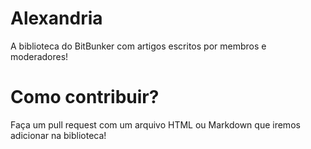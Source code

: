# Alexandria
A biblioteca do BitBunker com artigos escritos por membros e moderadores!

# Como contribuir?
Faça um pull request com um arquivo HTML ou Markdown que iremos adicionar na biblioteca!
